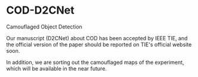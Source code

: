 # COD-D2CNet
Camouflaged Object Detection


Our manuscript (D2CNet) about COD has been accepted by IEEE TIE, and the official version of the paper should be reported on TIE's official website soon.

In addition, we are sorting out the camouflaged maps of the experiment, which will be available in the near future.

